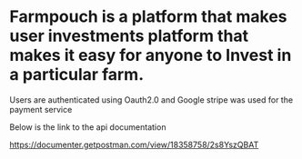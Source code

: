 # Farmpouch is a platform that makes user investments platform that makes it easy for anyone to Invest in a particular farm. 

Users are authenticated using Oauth2.0 and Google
stripe was used for the payment service


Below is the link to the api documentation 



https://documenter.getpostman.com/view/18358758/2s8YszQBAT

